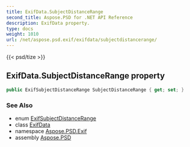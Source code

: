 ```yaml
---
title: ExifData.SubjectDistanceRange
second_title: Aspose.PSD for .NET API Reference
description: ExifData property. 
type: docs
weight: 1010
url: /net/aspose.psd.exif/exifdata/subjectdistancerange/
---
```

{{< psd/tize >}}
## ExifData.SubjectDistanceRange property

```csharp
public ExifSubjectDistanceRange SubjectDistanceRange { get; set; }
```

### See Also

* enum [ExifSubjectDistanceRange](../../../aspose.psd.exif.enums/exifsubjectdistancerange/)
* class [ExifData](../)
* namespace [Aspose.PSD.Exif](../../exifdata/)
* assembly [Aspose.PSD](../../../)


